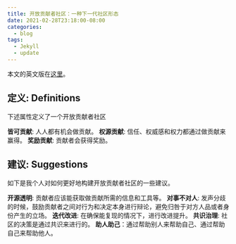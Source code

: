 ```yaml
---
title: 开放贡献者社区：一种下一代社区形态
date: 2021-02-28T23:18:00-08:00
categories:
  - blog
tags:
  - Jekyll
  - update
---
```


本文的英文版在[这里](https://blog.zzn.im/p/open-contributor-community-a-new-generation-of-communities/ "这里")。

## 定义: Definitions

下述属性定义了一个开放贡献者社区

**皆可贡献**: 人人都有机会做贡献。
**权源贡献**: 信任、权威感和权力都通过做贡献来赢得。
**奖励贡献**: 贡献者会获得奖励。

## 建议: Suggestions

如下是我个人对如何更好地构建开放贡献者社区的一些建议。

**开源透明**: 贡献者应该能获取做贡献所需的信息和工具等。
**对事不对人**: 发声分歧的时候，鼓励贡献者之间对行为和决定本身进行辩论，避免归咎于对方人品或者身份产生的立场。
**迭代改进**: 在确保能复现的情况下，进行改进提升。
**共识治理**: 社区的决策是通过共识来进行的。
**助人助己**：通过帮助别人来帮助自己、通过帮助自己来帮助他人。
